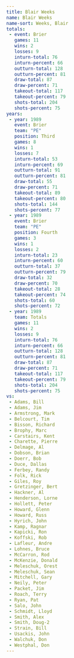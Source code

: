 ```yaml
---
title: Blair Weeks
name: Blair Weeks
name-sort: Weeks, Blair
totals:
 - event: Brier
   games: 11
   wins: 2
   losses: 9
   inturn-total: 76
   inturn-percent: 66
   outturn-total: 128
   outturn-percent: 81
   draw-total: 87
   draw-percent: 71
   takeout-total: 117
   takeout-percent: 79
   shots-total: 204
   shots-percent: 75
years:
 - year: 1989
   event: Brier
   team: "PE"
   position: Third
   games: 8
   wins: 1
   losses: 7
   inturn-total: 53
   inturn-percent: 69
   outturn-total: 91
   outturn-percent: 81
   draw-total: 55
   draw-percent: 71
   takeout-total: 89
   takeout-percent: 80
   shots-total: 144
   shots-percent: 77
 - year: 1989
   event: Brier
   team: "PE"
   position: Fourth
   games: 3
   wins: 1
   losses: 2
   inturn-total: 23
   inturn-percent: 60
   outturn-total: 37
   outturn-percent: 79
   draw-total: 32
   draw-percent: 70
   takeout-total: 28
   takeout-percent: 74
   shots-total: 60
   shots-percent: 72
 - year: 1989
   team: Totals
   games: 11
   wins: 2
   losses: 9
   inturn-total: 76
   inturn-percent: 66
   outturn-total: 128
   outturn-percent: 81
   draw-total: 87
   draw-percent: 71
   takeout-total: 117
   takeout-percent: 79
   shots-total: 204
   shots-percent: 75
vs:
 - Adams, Bill
 - Adams, Jim
 - Armstrong, Mark
 - Belcourt, Tim
 - Bisson, Richard
 - Brophy, Marc
 - Carstairs, Kent
 - Charette, Pierre
 - Delmage, Al
 - Dobson, Brian
 - Doerr, Bob
 - Duce, Dallas
 - Ferbey, Randy
 - Folk, Rick
 - Giles, Roy
 - Gretzinger, Bert
 - Hackner, Al
 - Henderson, Lorne
 - Hollett, Peter
 - Howard, Glenn
 - Howard, Russ
 - Hyrich, John
 - Kamp, Ragnar
 - Kapicki, Ron
 - Koffski, Rob
 - Lafleur, Andre
 - Lohnes, Bruce
 - McCarron, Rod
 - McKenzie, Donald
 - Meleschuk, Orest
 - Meleschuk, Sean
 - Mitchell, Gary
 - Neily, Peter
 - Packet, Jim
 - Roach, Terry
 - Ryan, Pat
 - Salo, John
 - Schmidt, Lloyd
 - Smith, Alex
 - Smith, Doug-2
 - Strain, Bill
 - Usackis, John
 - Walchuk, Don
 - Westphal, Don
---
```

